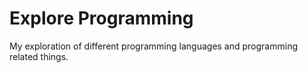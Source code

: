# Explore Programming

My exploration of different programming languages and programming related
things.

